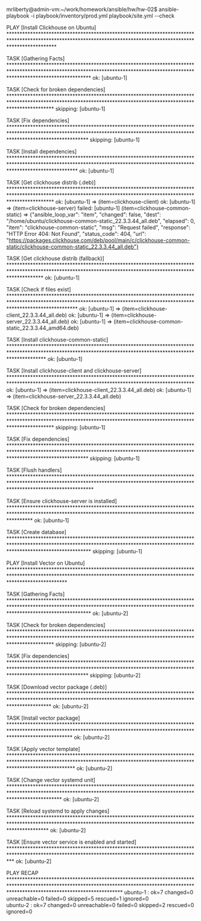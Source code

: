 mrliberty@admin-vm:~/work/homework/ansible/hw/hw-02$ ansible-playbook -i playbook/inventory/prod.yml playbook/site.yml --check

PLAY [Install Clickhouse on Ubuntu] *****************************************************************************************************************************************************************

TASK [Gathering Facts] ******************************************************************************************************************************************************************************
ok: [ubuntu-1]

TASK [Check for broken dependencies] ****************************************************************************************************************************************************************
skipping: [ubuntu-1]

TASK [Fix dependencies] *****************************************************************************************************************************************************************************
skipping: [ubuntu-1]

TASK [Install dependencies] *************************************************************************************************************************************************************************
ok: [ubuntu-1]

TASK [Get clickhouse distrib (.deb)] ****************************************************************************************************************************************************************
ok: [ubuntu-1] => (item=clickhouse-client)
ok: [ubuntu-1] => (item=clickhouse-server)
failed: [ubuntu-1] (item=clickhouse-common-static) => {"ansible_loop_var": "item", "changed": false, "dest": "/home/ubuntu/clickhouse-common-static_22.3.3.44_all.deb", "elapsed": 0, "item": "clickhouse-common-static", "msg": "Request failed", "response": "HTTP Error 404: Not Found", "status_code": 404, "url": "https://packages.clickhouse.com/deb/pool/main/c/clickhouse-common-static/clickhouse-common-static_22.3.3.44_all.deb"}

TASK [Get clickhouse distrib (fallback)] ************************************************************************************************************************************************************
ok: [ubuntu-1]

TASK [Check if files exist] *************************************************************************************************************************************************************************
ok: [ubuntu-1] => (item=clickhouse-client_22.3.3.44_all.deb)
ok: [ubuntu-1] => (item=clickhouse-server_22.3.3.44_all.deb)
ok: [ubuntu-1] => (item=clickhouse-common-static_22.3.3.44_amd64.deb)

TASK [Install clickhouse-common-static] *************************************************************************************************************************************************************
ok: [ubuntu-1]

TASK [Install clickhouse-client and clickhouse-server] **********************************************************************************************************************************************
ok: [ubuntu-1] => (item=clickhouse-client_22.3.3.44_all.deb)
ok: [ubuntu-1] => (item=clickhouse-server_22.3.3.44_all.deb)

TASK [Check for broken dependencies] ****************************************************************************************************************************************************************
skipping: [ubuntu-1]

TASK [Fix dependencies] *****************************************************************************************************************************************************************************
skipping: [ubuntu-1]

TASK [Flush handlers] *******************************************************************************************************************************************************************************

TASK [Ensure clickhouse-server is installed] ********************************************************************************************************************************************************
ok: [ubuntu-1]

TASK [Create database] ******************************************************************************************************************************************************************************
skipping: [ubuntu-1]

PLAY [Install Vector on Ubuntu] *********************************************************************************************************************************************************************

TASK [Gathering Facts] ******************************************************************************************************************************************************************************
ok: [ubuntu-2]

TASK [Check for broken dependencies] ****************************************************************************************************************************************************************
skipping: [ubuntu-2]

TASK [Fix dependencies] *****************************************************************************************************************************************************************************
skipping: [ubuntu-2]

TASK [Download vector package (.deb)] ***************************************************************************************************************************************************************
ok: [ubuntu-2]

TASK [Install vector package] ***********************************************************************************************************************************************************************
ok: [ubuntu-2]

TASK [Apply vector template] ************************************************************************************************************************************************************************
ok: [ubuntu-2]

TASK [Change vector systemd unit] *******************************************************************************************************************************************************************
ok: [ubuntu-2]

TASK [Reload systemd to apply changes] **************************************************************************************************************************************************************
ok: [ubuntu-2]

TASK [Ensure vector service is enabled and started] *************************************************************************************************************************************************
ok: [ubuntu-2]

PLAY RECAP ******************************************************************************************************************************************************************************************
ubuntu-1                   : ok=7    changed=0    unreachable=0    failed=0    skipped=5    rescued=1    ignored=0   
ubuntu-2                   : ok=7    changed=0    unreachable=0    failed=0    skipped=2    rescued=0    ignored=0